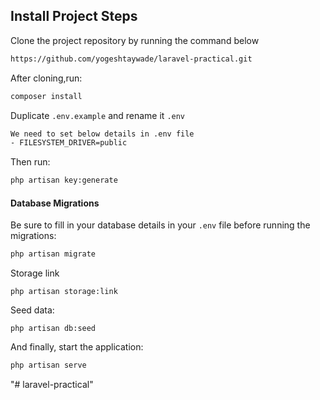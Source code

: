 ## Install Project Steps

Clone the project repository by running the command below
```bash
https://github.com/yogeshtaywade/laravel-practical.git
```
After cloning,run:

```bash
composer install
```

Duplicate `.env.example` and rename it `.env`
```bash
We need to set below details in .env file
- FILESYSTEM_DRIVER=public
```

Then run:

```bash
php artisan key:generate
```
#### Database Migrations

Be sure to fill in your database details in your `.env` file before running the migrations:

```bash
php artisan migrate
```

Storage link
```
php artisan storage:link
```

Seed data:
```
php artisan db:seed
```

And finally, start the application:

```bash
php artisan serve
```
"# laravel-practical" 
